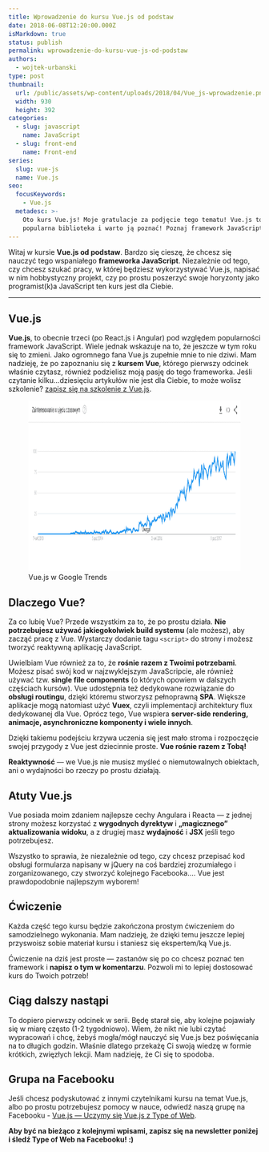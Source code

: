 ```yaml
---
title: Wprowadzenie do kursu Vue.js od podstaw
date: 2018-06-08T12:20:00.000Z
isMarkdown: true
status: publish
permalink: wprowadzenie-do-kursu-vue-js-od-podstaw
authors:
  - wojtek-urbanski
type: post
thumbnail:
  url: /public/assets/wp-content/uploads/2018/04/Vue_js-wprowadzenie.png
  width: 930
  height: 392
categories:
  - slug: javascript
    name: JavaScript
  - slug: front-end
    name: Front-end
series:
  slug: vue-js
  name: Vue.js
seo:
  focusKeywords:
    - Vue.js
  metadesc: >-
    Oto kurs Vue.js! Moje gratulacje za podjęcie tego tematu! Vue.js to bardzo
    popularna biblioteka i warto ją poznać! Poznaj framework JavaScript Vue!
---
```


Witaj w kursie **Vue.js od podstaw**. Bardzo się cieszę, że chcesz się nauczyć tego wspaniałego **frameworka JavaScript**. Niezależnie od tego, czy chcesz szukać pracy, w której będziesz wykorzystywać Vue.js, napisać w nim hobbystyczny projekt, czy po prostu poszerzyć swoje horyzonty jako programist(k)a JavaScript ten kurs jest dla Ciebie.

---

## Vue.js

**Vue.js**, to obecnie trzeci (po React.js i Angular) pod względem popularności framework JavaScript. Wiele jednak wskazuje na to, że jeszcze w tym roku się to zmieni. Jako ogromnego fana Vue.js zupełnie mnie to nie dziwi. Mam nadzieję, że po zapoznaniu się z **kursem Vue**, którego pierwszy odcinek właśnie czytasz, również podzielisz moją pasję do tego frameworka. Jeśli czytanie kilku…dziesięciu artykułów nie jest dla Ciebie, to może wolisz szkolenie? <a href="https://szkolenia.typeofweb.com/" target="_blank">zapisz się na szkolenie z Vue.js</a>.

<figure id="attachment_1336" align="aligncenter" width="1024">
  <a href="/public/assets/wp-content/uploads/2018/04/Google-trends-Vue.png"><img src="/public/assets/wp-content/uploads/2018/04/Google-trends-Vue-1024x342.png" alt="Google Trends Vue.js" width="1024" height="342" class="size-large wp-image-1336" /></a>
  <figcaption>
    Vue.js w Google Trends
  </figcaption>
</figure>

## Dlaczego Vue?

Za co lubię Vue? Przede wszystkim za to, że po prostu działa. **Nie potrzebujesz używać jakiegokolwiek build systemu** (ale możesz), aby zacząć pracę z Vue. Wystarczy dodanie tagu `<script>` do strony i możesz tworzyć reaktywną aplikację JavaScript.

Uwielbiam Vue również za to, że **rośnie razem z Twoimi potrzebami**. Możesz pisać swój kod w najzwyklejszym JavaScripcie, ale również używać tzw. **single file components** (o których opowiem w dalszych częściach kursów). Vue udostępnia też dedykowane rozwiązanie do **obsługi routingu**, dzięki któremu stworzysz pełnoprawną **SPA**. Większe aplikacje mogą natomiast użyć **Vuex**, czyli implementacji architektury flux dedykowanej dla Vue. Oprócz tego, Vue wspiera **server-side rendering, animacje, asynchroniczne komponenty i wiele innych**.

Dzięki takiemu podejściu krzywa uczenia się jest mało stroma i rozpoczęcie swojej przygody z Vue jest dziecinnie proste. **Vue rośnie razem z Tobą!**

**Reaktywność** — we Vue.js nie musisz myśleć o niemutowalnych obiektach, ani o wydajności bo rzeczy po prostu działają.

## Atuty Vue.js

Vue posiada moim zdaniem najlepsze cechy Angulara i Reacta — z jednej strony możesz korzystać z **wygodnych dyrektyw** i **„magicznego” aktualizowania widoku**, a z drugiej masz **wydajność** i **JSX** jeśli tego potrzebujesz.

Wszystko to sprawia, że niezależnie od tego, czy chcesz przepisać kod obsługi formularza napisany w jQuery na coś bardziej zrozumiałego i zorganizowanego, czy stworzyć kolejnego Facebooka.... Vue jest prawdopodobnie najlepszym wyborem!

## Ćwiczenie

Każda część tego kursu będzie zakończona prostym ćwiczeniem do samodzielnego wykonania. Mam nadzieję, że dzięki temu jeszcze lepiej przyswoisz sobie materiał kursu i staniesz się ekspertem/ką Vue.js.

Ćwiczenie na dziś jest proste — zastanów się po co chcesz poznać ten framework i **napisz o tym w komentarzu**. Pozwoli mi to lepiej dostosować kurs do Twoich potrzeb!

## Ciąg dalszy nastąpi

To dopiero pierwszy odcinek w serii. Będę starał się, aby kolejne pojawiały się w miarę często (1-2 tygodniowo). Wiem, że nikt nie lubi czytać wypracowań i chcę, żebyś mogła/mógł nauczyć się Vue.js bez poświęcania na to długich godzin. Właśnie dlatego przekażę Ci swoją wiedzę w formie krótkich, zwięzłych lekcji. Mam nadzieję, że Ci się to spodoba.

## Grupa na Facebooku

Jeśli chcesz podyskutować z innymi czytelnikami kursu na temat Vue.js, albo po prostu potrzebujesz pomocy w nauce, odwiedź naszą grupę na Facebooku - [Vue.js — Uczymy się Vue.js z Type of Web](https://www.facebook.com/groups/2048207118836723/).

**Aby być na bieżąco z kolejnymi wpisami, zapisz się na newsletter poniżej i śledź Type of Web na Facebooku! :)**

<NewsletterForm />
<FacebookPageWidget />
